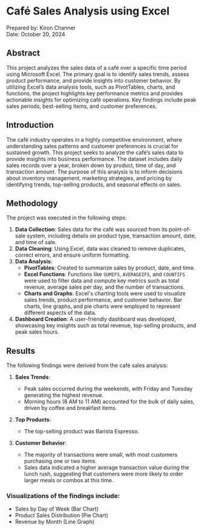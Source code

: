 # Café Sales Analysis using Excel
Prepared by: Kiron Channer  
Date: October 20, 2024
## Abstract
This project analyzes the sales data of a café over a specific time period using Microsoft Excel. The primary goal is to identify sales trends, assess product performance, and provide insights into customer behavior. By utilizing Excel’s data analysis tools, such as PivotTables, charts, and functions, the project highlights key performance metrics and provides actionable insights for optimizing café operations. Key findings include peak sales periods, best-selling items, and customer preferences.

## Introduction
The café industry operates in a highly competitive environment, where understanding sales patterns and customer preferences is crucial for sustained growth. This project seeks to analyze the café’s sales data to provide insights into business performance. The dataset includes daily sales records over a year, broken down by product, time of day, and transaction amount. The purpose of this analysis is to inform decisions about inventory management, marketing strategies, and pricing by identifying trends, top-selling products, and seasonal effects on sales.

## Methodology
The project was executed in the following steps:

1. **Data Collection**: Sales data for the café was sourced from its point-of-sale system, including details on product type, transaction amount, date, and time of sale.
2. **Data Cleaning**: Using Excel, data was cleaned to remove duplicates, correct errors, and ensure uniform formatting.
3. **Data Analysis**:
    - **PivotTables**: Created to summarize sales by product, date, and time.
    - **Excel Functions**: Functions like `SUMIFS`, `AVERAGEIFS`, and `COUNTIFS` were used to filter data and compute key metrics such as total revenue, average sales per day, and the number of transactions.
    - **Charts and Graphs**: Excel's charting tools were used to visualize sales trends, product performance, and customer behavior. Bar charts, line graphs, and pie charts were employed to represent different aspects of the data.
4. **Dashboard Creation**: A user-friendly dashboard was developed, showcasing key insights such as total revenue, top-selling products, and peak sales hours.

## Results
The following findings were derived from the café sales analysis:

1. **Sales Trends**:
    - Peak sales occurred during the weekends, with Friday and Tuesday generating the highest revenue.
    - Morning hours (8 AM to 11 AM) accounted for the bulk of daily sales, driven by coffee and breakfast items.
   
2. **Top Products**:
    - The top-selling product was Barista Espresso.
   
3. **Customer Behavior**:
    - The majority of transactions were small, with most customers purchasing one or two items.
    - Sales data indicated a higher average transaction value during the lunch rush, suggesting that customers were more likely to order larger meals or combos at this time.

### Visualizations of the findings include:
- Sales by Day of Week (Bar Chart)
- Product Sales Distribution (Pie Chart)
- Revenue by Month (Line Graph)
```
